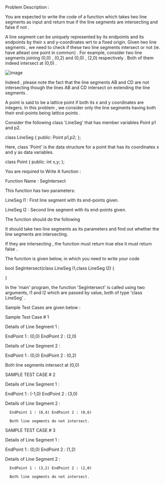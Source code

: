 Problem Description :

You are expected to write the code of a function which takes two line segments as input and return true if the line segments are intersecting and false if not . 

A line segment can be uniquely represented by its endpoints and its endpoints by their x and y-coordinates wrt to a fixed origin.  Given two line segments , we need to check if these two line segments intersect or not (ie. have atleast one point in common) . For example, consider two line segments joining (0,0) , (0,2) and (0,0) , (2,0) respectively . Both of them indeed intersect at (0,0) .

![image](https://github.com/ZhaohuaFang/Line-Segments-Intersecting/blob/master/Graded_Programming_Assignment_GPA_01__Problem_Description_.png)

Indeed , please note the fact that the line segments AB and CD are not intersecting though the lines AB and CD intersect on extending the line segments . 

A point is said to be a lattice point if both its x and y coordinates are integers. In this problem , we consider only the line segments having both their end-points being lattice points . 

Consider the following class 'LineSeg' that has member variables Point p1 and p2.

class LineSeg {
public:
    Point p1,p2;
};

Here, class 'Point' is the data structure for a point that has its coordinates x and y as data variables.

class Point {
public:
 int x,y; 
};

You are required to Write A function :

Function Name : SegIntersect

This function has two parameters:

LineSeg l1 :  First line segment with its end-points given.

LineSeg l2 :  Second line segment with its end-points given.

The function should do the following

It should take two line segments as its parameters and find out whether the line segments are intersecting.

If they are intersecting , the function must return true else it must return false .

The function is given below, in which you need to write your code

bool SegIntersect(class LineSeg l1,class LineSeg l2) {
   
}

In the 'main' program, the function 'SegIntersect' is called using two arguments, l1 and l2 which are passed by value, both of type 'class LineSeg' .

Sample Test Cases are given below :

   Sample Test Case # 1
   
Details of Line Segment 1 :

EndPoint 1 : (0,0) EndPoint 2 : (2,0)

Details of Line Segment 2 :

EndPoint 1 : (0,0) EndPoint 2 : (0,2) 

Both line segments intersect at (0,0)

   SAMPLE TEST CASE # 2
   
Details of Line Segment 1 :

EndPoint 1 : (-1,0) EndPoint 2 : (3,0)

Details of Line Segment 2 :

      EndPoint 1 : (0,4) EndPoint 2 : (0,6) 
      
      Both line segments do not intersect.

 SAMPLE TEST CASE # 3
 
Details of Line Segment 1 :

EndPoint 1 : (0,0) EndPoint 2 : (1,2)

Details of Line Segment 2 :

      EndPoint 1 : (3,2) EndPoint 2 : (2,0) 
      
      Both line segments do not intersect.
